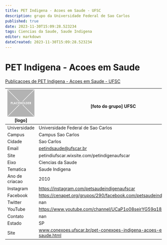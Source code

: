 ```yaml
---
title: PET Indigena - Acoes em Saude - UFSC
description: grupo da Universidade Federal de Sao Carlos
published: true
date: 2023-11-30T15:09:28.523234
tags: Ciencias da Saude, Saude Indigena
editor: markdown
dateCreated: 2023-11-30T15:09:28.523234
---
```


# PET Indigena - Acoes em Saude

[Publicacoes de PET Indigena - Acoes em Saude - UFSC](/atividade/278PETIndigenaAcoesemSaudeUFSC/feed.md)

| ![placeholder.png](/placeholder.png) [logo] | [foto do grupo] UFSC         |
| ------------------------------------------- | ------------------------------------------------- |
| Universidade                                | Universidade Federal de Sao Carlos      |
| Campus                                      | Campus Sao Carlos            |
| Cidade                                      | Sao Carlos             |
| Email                                       | petindsaude@ufscar.br             |
| Site                                        | petindiufscar.wixsite.com/petindigenaufscar              |
| Eixo                                        | Ciencias da Saude              |
| Tematica                                    | Saude Indigena          |
| Ano de criacao                              | 2010        |
| Instagram                                   | https://instagram.com/petsaudeindigenaufscar         |
| Facebook                                    | https://cenapet.org/grupos/290/facebook.com/petsaudeindigenaufscar/          |
| Twitter                                     | nan           |
| YouTube                                     | https://www.youtube.com/channel/UCaP1o08seirYG59q18hrMXw           |
| Contato                                     | nan         |
| Estado                                      |  SP            |
| Site                                        | www.conexoes.ufscar.br/pet-conexoes-indigena-acoes-em-saude.html |
